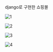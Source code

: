django로 구현한 쇼핑몰

![1](https://user-images.githubusercontent.com/83694715/203497030-708ec6b8-04c6-4903-8b89-aed96d55f923.JPG)

![2](https://user-images.githubusercontent.com/83694715/203497035-2e1d7e54-8068-4e1d-b420-4251366c9115.JPG)

![3](https://user-images.githubusercontent.com/83694715/203497149-84867cbd-405c-4991-a3e6-3633e06ca3e5.JPG)

![4](https://user-images.githubusercontent.com/83694715/203497152-5c2de04e-2e74-4b8f-90f8-de2f251639cd.JPG)
